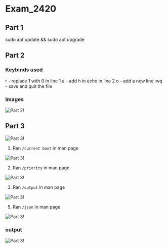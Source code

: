 # Exam_2420

## Part 1

sudo apt update && sudo apt upgrade

## Part 2

### Keybinds used

r - replace 1 with 0 in line 1
a - add h in echo in line 2
o - add a new line
:wq - save and quit the file

### Images

![Part 2!](images/1)

## Part 3

![Part 3!](images/2)

1. Ran `/current boot` in man page

![Part 3!](images/3)

2. Ran `/priority` in man page

![Part 3!](images/4)

3. Ran `/output` in man page

![Part 3!](images/5)

5. Ran `/json` in man page

![Part 3!](images/6)

### output

![Part 3!](images/7)
